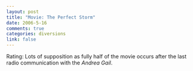 ```yaml
--- 
layout: post
title: "Movie: The Perfect Storm"
date: 2006-5-16
comments: true
categories: diversions
link: false
---
```

Rating: Lots of supposition as fully half of the movie occurs after the last radio communication with the <i>Andrea Gail</i>.
